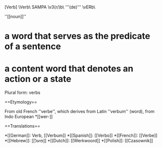 [Verb] \Verb\ SAMPA \v3(r/)b\ '''(de)''' \vERb\

''[[noun]]''
# a word that serves as the predicate of a sentence
# a content word that denotes an action or a state

Plural form: verbs

==Etymology==

From old French ''verbe'', which derives from Latin ''verbum'' (word), from Indo European *[[wer-]]

==Translations==

*[[German]]: Verb, [[Verbum]]
*[[Spanish]]: [[Verbo]]
*[[French]]: [[Verbe]]
*[[Hebrew]]: [[פועל]]
*[[Dutch]]: [[Werkwoord]]
*[[Polish]]: [[Czasownik]]